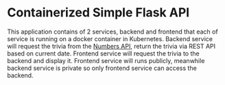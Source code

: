 # Containerized Simple Flask API

This application contains of 2 services, backend and frontend that each of service is running on a docker container in Kubernetes. Backend service will request the trivia from the [Numbers API](http://numbersapi.com), return the trivia via REST API based on current date. Frontend service will request the trivia to the backend and display it. Frontend service will runs publicly, meanwhile backend service is private so only frontend service can access the backend.
